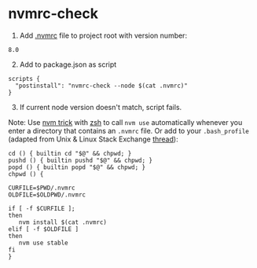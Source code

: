 # nvmrc-check

1) Add [.nvmrc](https://github.com/creationix/nvm#nvmrc) file to project root with version number:
```
8.0
```

2) Add to package.json as script
```
scripts {
  "postinstall": "nvmrc-check --node $(cat .nvmrc)"
}
```

3) If current node version doesn't match, script fails.

Note: Use [nvm trick](https://github.com/creationix/nvm#zsh) with [zsh](https://github.com/robbyrussell/oh-my-zsh/wiki/Installing-ZSH) to call `nvm use` automatically whenever you enter a directory that contains an `.nvmrc` file. Or add to your `.bash_profile` (adapted from Unix & Linux Stack Exchange [thread](https://unix.stackexchange.com/questions/21363/execute-bash-scripts-on-entering-a-directory/21364#21364)):

```
cd () { builtin cd "$@" && chpwd; }
pushd () { builtin pushd "$@" && chpwd; }
popd () { builtin popd "$@" && chpwd; }
chpwd () {

CURFILE=$PWD/.nvmrc
OLDFILE=$OLDPWD/.nvmrc

if [ -f $CURFILE ];
then
   nvm install $(cat .nvmrc)
elif [ -f $OLDFILE ]
then
   nvm use stable
fi
}
```
